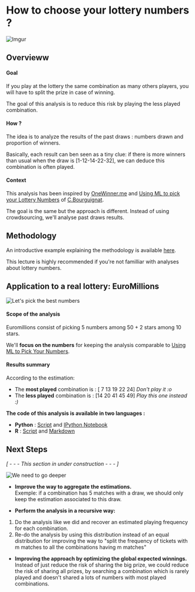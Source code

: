 How to choose your lottery numbers ? 
========================================================
![Imgur](http://i.imgur.com/pgk72hG.png)

## Overvieww

#### Goal
If you play at the lottery the same combination as many others players, you will have to split the prize in case of winning.

The goal of this analysis is to reduce this risk by playing the less played combination.

#### How ?

The idea is to analyze the results of the past draws : numbers drawn and proportion of winners. 

Basically, each result can ben seen as a tiny clue: if there is more winners than usual when the draw is [1-12-14-22-32], we can deduce this combination is often played.

#### Context

This analysis has been inspired by [OneWinner.me](http://www.onewinner.me/fr/faq-fr.html) and [Using ML to pick your Lottery Numbers](http://nbviewer.ipython.org/url/www.onewinner.me/en/devoxxML.ipynb) of [C.Bourguignat](https://twitter.com/chris_bour).

The goal is the same but the approach is different. Instead of using crowdsourcing, we'll analyse past draws results.

## Methodology

An introductive example explaining the methodology is available [here](https://github.com/StephaneFeniar/Lottery-BestCombination/blob/master/Methodology.md).

This lecture is highly recommended if you're not familliar with analyses about lottery numbers.

## Application to a real lottery: EuroMillions
![Let's pick the best numbers](http://i.imgur.com/bIOUoRB.png)

#### Scope of the analysis
Euromillions consist of picking 5 numbers among 50 + 2 stars among 10 stars.

We'll **focus on the numbers** for keeping the analysis comparable to [Using ML to Pick Your Numbers](http://nbviewer.ipython.org/url/www.onewinner.me/en/devoxxML.ipynb).


#### Results summary
According to the estimation:

* The **most played** combination is : [ 7 13 19 22 24] *Don't play it :o*
* The **less played** combination is : [14 20 41 45 49]  *Play this one instead :)*

**The code of this analysis is available in two languages :**

*  **Python** : [Script](https://github.com/StephaneFeniar/Lottery-BestCombination/blob/master/LotteryBestCombination.py) and [IPython Notebook](http://nbviewer.ipython.org/github/StephaneFeniar/Lottery-BestCombination/blob/master/LotteryBestCombination.ipynb)
*  **R** : [Script](https://github.com/StephaneFeniar/Lottery-BestCombination/blob/master/LotteryBestCombination.R) and [Markdown](https://github.com/StephaneFeniar/Lottery-BestCombination/blob/master/R%20Markdown.md)

## Next Steps

*[ - - - This section in under construction - - - ]*

![We need to go deeper](http://i.imgur.com/e1wmjmE.png)

*  **Improve the way to aggregate the estimations.** 
<br/>Exemple: if a combination has 5 matches with a draw, we should only keep the estimation associated to this draw.

*  **Perform the analysis in a recursive way:**
  1. Do the analysis like we did and recover an estimated  playing frequency for each combination.
  2. Re-do the analysis by using this distribution instead of an equal distribution for improving the way to "split the frequency of tickets with m matches to all the combinations having m matches" 

*  **Improving the approach by optimizing the global expected winnings.**
<br/> Instead of just reduce the risk of sharing the big prize, we could reduce the risk of sharing all prizes, by searching a combination which is rarely played and doesn't shared a lots of numbers with most played combinations.




